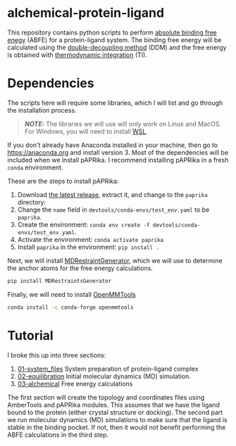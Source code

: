 # alchemical-protein-ligand
This repository contains python scripts to perform [absolute binding free enegy](http://www.alchemistry.org/wiki/Absolute_Binding_Free_Energy_-_Gromacs_2016) (ABFE) for a protein-ligand system. The binding free energy will be calculated using the [double-decoupling method](http://www.alchemistry.org/wiki/Decoupling_and_annihilation) (DDM) and the free energy is obtained with [thermodynamic integration](http://www.alchemistry.org/wiki/Thermodynamic_Integration) (TI).

# Dependencies
The scripts here will require some libraries, which I will list and go through the installation process. 

> **_NOTE:_** The libraries we will use will only work on Linux and MacOS. For Windows, you will need to install [WSL](https://learn.microsoft.com/en-us/windows/wsl/).

If you don't already have Anaconda installed in your machine, then go to https://anaconda.org and install version 3. Most of the dependencies will be included when we install pAPRika. I recommend installing pAPRika in a fresh `conda` environment. 

These are the steps to install pAPRika:
1. Download [the latest release](https://github.com/GilsonLabUCSD/pAPRika/releases), extract it, and change to the `paprika` directory:
2. Change the `name` field in `devtools/conda-envs/test_env.yaml` to be `paprika`.
3. Create the environment: `conda env create -f devtools/conda-envs/test_env.yaml`.
4. Activate the environment: `conda activate paprika`
5. Install `paprika` in the environment: `pip install .`

Next, we will install [MDRestraintGenerator](https://github.com/IAlibay/MDRestraintsGenerator), which we will use to determine the anchor atoms for the free energy calculations.

```bash
pip install MDRestraintsGenerator
```

Finally, we will need to install [OpenMMTools](https://github.com/choderalab/openmmtools)

```bash
conda install -c conda-forge openmmtools
```

# Tutorial
I broke this up into three sections:
1. [01-system_files](01-system_files) System preparation of protein-ligand complex
2. [02-equilibration](02-equilibration) Initial molecular dynamics (MD) simulation.
3. [03-alchemical](03-alchemical) Free energy calculations

The first section will create the topology and coordinates files using AmberTools and pAPRika modules. This assumes that we have the ligand bound to the protein (either crystal structure or docking). The second part we run molecular dynamics (MD) simulations to make sure that the ligand is stable in the binding pocket. If not, then it would not benefit performing the ABFE calculations in the third step.
